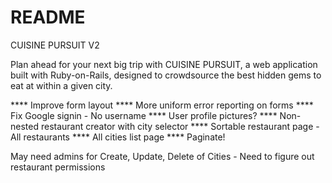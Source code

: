 # README
CUISINE PURSUIT V2

Plan ahead for your next big trip with CUISINE PURSUIT, a web application built with Ruby-on-Rails, 
designed to crowdsource the best hidden gems to eat at within a given city.

**** Improve form layout
**** More uniform error reporting on forms
**** Fix Google signin - No username
**** User profile pictures?
**** Non-nested restaurant creator with city selector
**** Sortable restaurant page - All restaurants
**** All cities list page
**** Paginate!

May need admins for Create, Update, Delete of Cities - Need to figure out restaurant permissions
